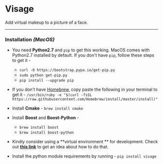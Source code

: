 # Visage
Add virtual makeup to a picture of a face.
____

### Installation _(MacOS)_

* You need **Python2.7** and `pip` to get this working. MacOS comes with Python2.7 installed by default. If you don't have `pip`, follow these steps to get it - 	
	* `curl -O https://bootstrap.pypa.io/get-pip.py`
	* `sudo python get-pip.py`
	* `pip install --upgrade pip`

* If you don't have [Homebrew](https://brew.sh/), copy paste the following in your terminal to get it - 
`/usr/bin/ruby -e "$(curl -fsSL https://raw.githubusercontent.com/Homebrew/install/master/install)"`

* Install **Cmake** - `brew install cmake`

* Install **Boost** and **Boost-Python** - 
	* `brew install boost`
	* `brew install boost-python`

* Kindly consider using a **virtual environment ** for development. Check out [**this link**](http://python-guide-pt-br.readthedocs.io/en/latest/dev/virtualenvs/) to get an idea about how to do that. 

* Install the python module requirements by running - `pip install visage`